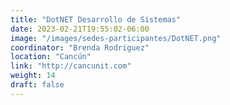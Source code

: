 ```yaml
---
title: "DotNET Desarrollo de Sistemas"
date: 2023-02-21T19:55:02-06:00
image: "/images/sedes-participantes/DotNET.png"
coordinator: "Brenda Rodriguez" 
location: "Cancún"
link: "http://cancunit.com"
weight: 14
draft: false
---
```


